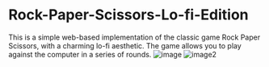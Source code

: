 # Rock-Paper-Scissors-Lo-fi-Edition
This is a simple web-based implementation of the classic game Rock Paper Scissors, with a charming lo-fi aesthetic. The game allows you to play against the computer in a series of rounds.
![image](https://i.imgur.com/frBBkzD.png) ![image2](https://i.imgur.com/4C2rtbb.png)
